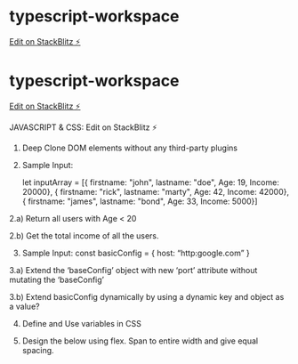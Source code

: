 # typescript-workspace

[Edit on StackBlitz ⚡️](https://stackblitz.com/edit/typescript-r31o2z)

# typescript-workspace

[Edit on StackBlitz ⚡️](https://stackblitz.com/edit/typescript-r31o2z)

JAVASCRIPT & CSS: Edit on StackBlitz ⚡️

1. Deep Clone DOM elements without any third-party plugins

2. Sample Input:

   let inputArray = [{ firstname: "john", lastname: "doe", Age: 19, Income: 20000}, { firstname: "rick", lastname: "marty", Age: 42, Income: 42000}, { firstname: "james", lastname: "bond", Age: 33, Income: 5000}]

2.a) Return all users with Age < 20

2.b) Get the total income of all the users.

3. Sample Input: const basicConfig = { host: “http:google.com” }

3.a) Extend the ‘baseConfig’ object with new ‘port’ attribute without mutating the ‘baseConfig’

3.b) Extend basicConfig dynamically by using a dynamic key and object as a value?

4. Define and Use variables in CSS

5. Design the below using flex. Span to entire width and give equal spacing.
